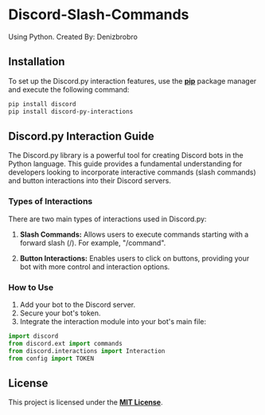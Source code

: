 # Discord-Slash-Commands
Using Python.
Created By: Denizbrobro

## Installation

To set up the Discord.py interaction features, use the **[pip](https://pip.pypa.io/en/stable/)** package manager and execute the following command:

```bash
pip install discord
pip install discord-py-interactions
```

## Discord.py Interaction Guide

The Discord.py library is a powerful tool for creating Discord bots in the Python language. This guide provides a fundamental understanding for developers looking to incorporate interactive commands (slash commands) and button interactions into their Discord servers.

### Types of Interactions

There are two main types of interactions used in Discord.py:

1. **Slash Commands:** Allows users to execute commands starting with a forward slash (/). For example, "/command".

2. **Button Interactions:** Enables users to click on buttons, providing your bot with more control and interaction options.

### How to Use

1. Add your bot to the Discord server.
2. Secure your bot's token.
3. Integrate the interaction module into your bot's main file:

```python
import discord
from discord.ext import commands
from discord.interactions import Interaction
from config import TOKEN
```

## License

This project is licensed under the **[MIT License](https://choosealicense.com/licenses/mit/)**.
